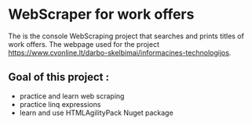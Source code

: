 # WebScraper for work offers

The is the console WebScraping project that searches and prints titles of work offers. The webpage used for the project https://www.cvonline.lt/darbo-skelbimai/informacines-technologijos.

## Goal of this project :
- practice and learn web scraping
- practice linq expressions
- learn and use HTMLAgilityPack Nuget package

